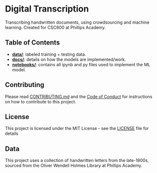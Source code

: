 # Digital Transcription
Transcribing handwritten documents, using crowdsourcing and machine learning. Created for CSC600 at Phillips Academy.

## Table of Contents

*   **[data/](data/)**: labeled training + testing data.
*   **[docs/](docs/)**: details on how the models are implemented/work.
*   **[notebooks/](notebooks/)**: contains all ipynb and py files used to implement the ML model.

## Contributing

Please read [CONTRIBUTING.md](CONTRIBUTING.md) and the [Code of Conduct](CODE_OF_CONDUCT.md) for instructions on how to contribute to this project.

## License

This project is licensed under the MIT License - see the [LICENSE](LICENSE) file for details

## Data

This project uses a collection of handwritten letters from the late-1800s, sourced from the Oliver Wendell Holmes Library at Phillips Academy.
